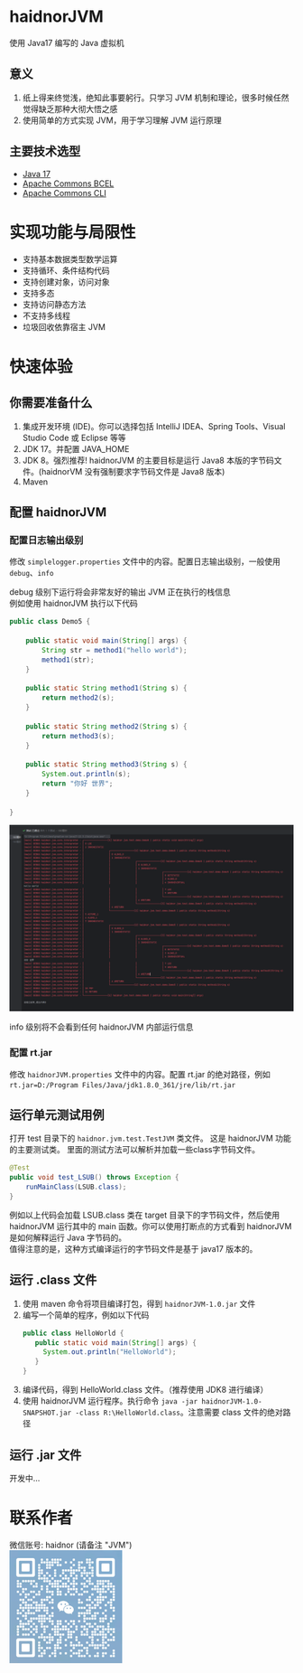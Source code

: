 # haidnorJVM
使用 Java17 编写的 Java 虚拟机

## 意义  
1. 纸上得来终觉浅，绝知此事要躬行。只学习 JVM 机制和理论，很多时候任然觉得缺乏那种大彻大悟之感  
2. 使用简单的方式实现 JVM，用于学习理解 JVM 运行原理

## 主要技术选型
* [Java 17](https://www.oracle.com/java/technologies/javase/jdk17-archive-downloads.html)
* [Apache Commons BCEL](https://commons.apache.org/proper/commons-bcel/)
* [Apache Commons CLI](https://commons.apache.org/proper/commons-cli/)

# 实现功能与局限性
* 支持基本数据类型数学运算
* 支持循环、条件结构代码
* 支持创建对象，访问对象
* 支持多态
* 支持访问静态方法
* 不支持多线程
* 垃圾回收依靠宿主 JVM

# 快速体验
## 你需要准备什么
1. 集成开发环境 (IDE)。你可以选择包括 IntelliJ IDEA、Spring Tools、Visual Studio Code 或 Eclipse 等等
2. JDK 17。并配置 JAVA_HOME
3. JDK 8。强烈推荐! haidnorJVM 的主要目标是运行 Java8 本版的字节码文件。(haidnorVM 没有强制要求字节码文件是 Java8 版本)
4. Maven

## 配置 haidnorJVM
### 配置日志输出级别
修改 `simplelogger.properties` 文件中的内容。配置日志输出级别，一般使用 `debug`、`info`

debug 级别下运行将会非常友好的输出 JVM 正在执行的栈信息   
例如使用 haidnorJVM 执行以下代码
```java
public class Demo5 {

    public static void main(String[] args) {
        String str = method1("hello world");
        method1(str);
    }

    public static String method1(String s) {
        return method2(s);
    }

    public static String method2(String s) {
        return method3(s);
    }

    public static String method3(String s) {
        System.out.println(s);
        return "你好 世界";
    }
    
}
```
![](/readme/20230721203048.png)

info 级别将不会看到任何 haidnorJVM 内部运行信息

### 配置 rt.jar
修改 `haidnorJVM.properties` 文件中的内容。配置 rt.jar 的绝对路径，例如`rt.jar=D:/Program Files/Java/jdk1.8.0_361/jre/lib/rt.jar`

## 运行单元测试用例
打开 test 目录下的 `haidnor.jvm.test.TestJVM` 类文件。 这是 haidnorJVM 功能的主要测试类。 里面的测试方法可以解析并加载一些class字节码文件。
```java
@Test
public void test_LSUB() throws Exception {
    runMainClass(LSUB.class);
}
```
例如以上代码会加载 LSUB.class 类在 target 目录下的字节码文件，然后使用 haidnorJVM 运行其中的 main 函数。你可以使用打断点的方式看到 haidnorJVM 是如何解释运行 Java 字节码的。   
值得注意的是，这种方式编译运行的字节码文件是基于 java17 版本的。

## 运行 .class 文件
1. 使用 maven 命令将项目编译打包，得到 `haidnorJVM-1.0.jar` 文件
2. 编写一个简单的程序，例如以下代码
   ```java
   public class HelloWorld {
      public static void main(String[] args) {
        System.out.println("HelloWorld");
      }
   }
   ```
3. 编译代码，得到 HelloWorld.class 文件。（推荐使用 JDK8 进行编译）
4. 使用 haidnorJVM 运行程序。执行命令 `java -jar haidnorJVM-1.0-SNAPSHOT.jar -class R:\HelloWorld.class`。注意需要 class 文件的绝对路径

## 运行 .jar 文件
开发中...

# 联系作者
微信账号: haidnor (请备注 "JVM")   
![](/readme/20230721181408.png )